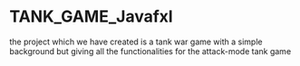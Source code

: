 # TANK_GAME_Javafxl
the project which we have created is a tank war game with a simple background but giving all the functionalities for the attack-mode tank game 
